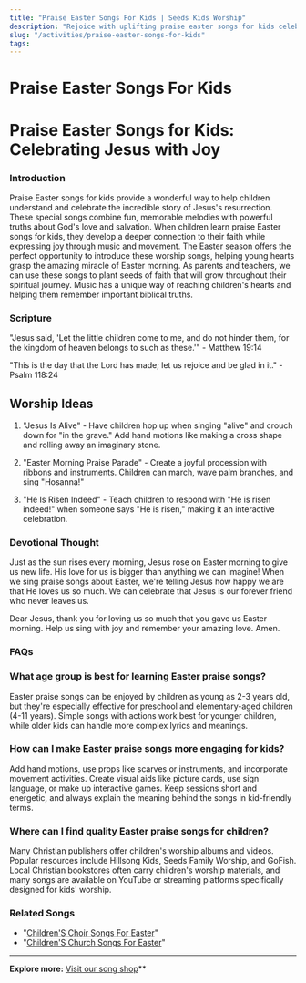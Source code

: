 ```yaml
---
title: "Praise Easter Songs For Kids | Seeds Kids Worship"
description: "Rejoice with uplifting praise easter songs for kids celebrating Jesus' resurrection. Easter worship resources for kids and Sunday school."
slug: "/activities/praise-easter-songs-for-kids"
tags:
---
```


# Praise Easter Songs For Kids

# Praise Easter Songs for Kids: Celebrating Jesus with Joy

### Introduction
Praise Easter songs for kids provide a wonderful way to help children understand and celebrate the incredible story of Jesus's resurrection. These special songs combine fun, memorable melodies with powerful truths about God's love and salvation. When children learn praise Easter songs for kids, they develop a deeper connection to their faith while expressing joy through music and movement. The Easter season offers the perfect opportunity to introduce these worship songs, helping young hearts grasp the amazing miracle of Easter morning. As parents and teachers, we can use these songs to plant seeds of faith that will grow throughout their spiritual journey. Music has a unique way of reaching children's hearts and helping them remember important biblical truths.

### Scripture
"Jesus said, 'Let the little children come to me, and do not hinder them, for the kingdom of heaven belongs to such as these.'" - Matthew 19:14

"This is the day that the Lord has made; let us rejoice and be glad in it." - Psalm 118:24

## Worship Ideas
1. "Jesus Is Alive" - Have children hop up when singing "alive" and crouch down for "in the grave." Add hand motions like making a cross shape and rolling away an imaginary stone.

2. "Easter Morning Praise Parade" - Create a joyful procession with ribbons and instruments. Children can march, wave palm branches, and sing "Hosanna!"

3. "He Is Risen Indeed" - Teach children to respond with "He is risen indeed!" when someone says "He is risen," making it an interactive celebration.

### Devotional Thought
Just as the sun rises every morning, Jesus rose on Easter morning to give us new life. His love for us is bigger than anything we can imagine! When we sing praise songs about Easter, we're telling Jesus how happy we are that He loves us so much. We can celebrate that Jesus is our forever friend who never leaves us.

Dear Jesus, thank you for loving us so much that you gave us Easter morning. Help us sing with joy and remember your amazing love. Amen.

### FAQs

### What age group is best for learning Easter praise songs?
Easter praise songs can be enjoyed by children as young as 2-3 years old, but they're especially effective for preschool and elementary-aged children (4-11 years). Simple songs with actions work best for younger children, while older kids can handle more complex lyrics and meanings.

### How can I make Easter praise songs more engaging for kids?
Add hand motions, use props like scarves or instruments, and incorporate movement activities. Create visual aids like picture cards, use sign language, or make up interactive games. Keep sessions short and energetic, and always explain the meaning behind the songs in kid-friendly terms.

### Where can I find quality Easter praise songs for children?
Many Christian publishers offer children's worship albums and videos. Popular resources include Hillsong Kids, Seeds Family Worship, and GoFish. Local Christian bookstores often carry children's worship materials, and many songs are available on YouTube or streaming platforms specifically designed for kids' worship.

### Related Songs

- "[Children'S Choir Songs For Easter](/activities/children-s-choir-songs-for-easter/)"
- "[Children'S Church Songs For Easter](/activities/children-s-church-songs-for-easter/)"

---

**Explore more:** [Visit our song shop](https://seedskidsworship.com/shop)**

<!-- Schema Markup -->
<script type="application/ld+json">
{
  "@context": "https://schema.org",
  "@type": "MusicRecording",
  "name": "Praise Easter Songs For Kids",
  "byArtist": {
    "@type": "MusicGroup",
    "name": "Seeds Kids Worship"
  },
  "isFamilyFriendly": true,
  "url": "https://seedskidsworship.com/activities/praise-easter-songs-for-kids/"
}
</script>